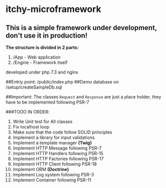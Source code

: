# itchy-microframework

## This is a simple framework under development, don't use it in production!

**The structure is divided in 2 parts:**
1. /App - Web application
2. /Engine - Framework itself

developed under php 7.3 and nginx

##Entriy point: /public/index.php
##Demo database on /setup/createSampleDb.sql

##Important: The classes `Request` and `Response` are just a place holder, they have to be implemented following PSR-7

###TODO IN ORDER:

1. Write Unit test for All classes
2. Fix localhost loop
3. Make sure that the code follow SOLID principles
4. Implement a library for input validations
5. Implement a template manager **(Twig)**
6. Implement HTTP Message following PSR-7
7. Implement HTTP Handlers following PSR-15
8. Implement HTTP Factories following PSR-17
9. Implement HTTP Client following PSR-18
10. Implement ORM **(Doctrine)**
11. Implement Log system following PSR-3
12. Implement Container following PSR-11
